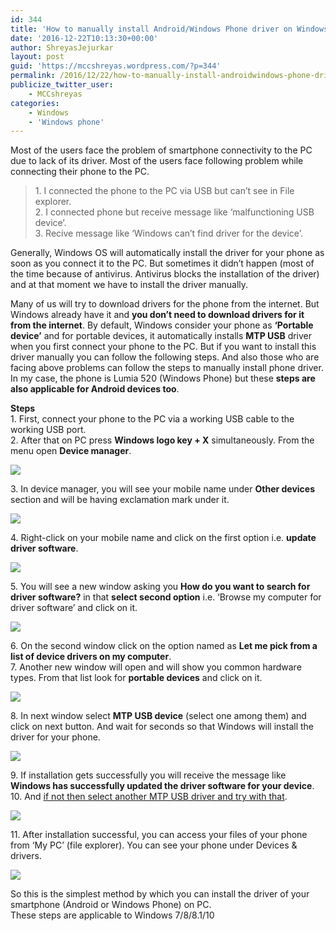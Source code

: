```yaml
---
id: 344
title: 'How to manually install Android/Windows Phone driver on Windows 7/8/8.1/10 PC'
date: '2016-12-22T10:13:30+00:00'
author: ShreyasJejurkar
layout: post
guid: 'https://mccshreyas.wordpress.com/?p=344'
permalink: /2016/12/22/how-to-manually-install-androidwindows-phone-driver-on-windows-788-110-pc/
publicize_twitter_user:
    - MCCshreyas
categories:
    - Windows
    - 'Windows phone'
---
```


Most of the users face the problem of smartphone connectivity to the PC due to lack of its driver. Most of the users face following problem while connecting their phone to the PC.

> 1\. I connected the phone to the PC via USB but can’t see in File explorer.  
> 2\. I connected phone but receive message like ‘malfunctioning USB device’.  
> 3\. Recive message like ‘Windows can’t find driver for the device’.

Generally, Windows OS will automatically install the driver for your phone as soon as you connect it to the PC. But sometimes it didn’t happen (most of the time because of antivirus. Antivirus blocks the installation of the driver) and at that moment we have to install the driver manually.

Many of us will try to download drivers for the phone from the internet. But Windows already have it and **you don’t need to download drivers for it from the internet**. By default, Windows consider your phone as **‘Portable device’** and for portable devices, it automatically installs **MTP USB** driver when you first connect your phone to the PC. But if you want to install this driver manually you can follow the following steps. And also those who are facing above problems can follow the steps to manually install phone driver. In my case, the phone is Lumia 520 (Windows Phone) but these **steps are also applicable for Android devices too**.

**Steps**  
1\. First, connect your phone to the PC via a working USB cable to the working USB port.  
2\. After that on PC press **Windows logo key + X** simultaneously. From the menu open **Device manager**.

![](http://mccshreyas.files.wordpress.com/2016/12/savedpicture-20161221204457.png?w=700)

3\. In device manager, you will see your mobile name under **Other devices** section and will be having exclamation mark under it.

![](http://mccshreyas.files.wordpress.com/2016/12/savedpicture-20161221211334.png?w=700)

4\. Right-click on your mobile name and click on the first option i.e. **update driver software**.

![](http://mccshreyas.files.wordpress.com/2016/12/savedpicture-20161221211552.png?w=700)

5\. You will see a new window asking you **How do you want to search for driver software?** in that **select second option** i.e. ‘Browse my computer for driver software’ and click on it.

![](http://mccshreyas.files.wordpress.com/2016/12/savedpicture-20161221211753.png?w=700)

6\. On the second window click on the option named as **Let me pick from a list of device drivers on my computer**.  
7\. Another new window will open and will show you common hardware types. From that list look for **portable devices** and click on it.

![](http://mccshreyas.files.wordpress.com/2016/12/savedpicture-2016122215371.png?w=700)

8\. In next window select **MTP USB device** (select one among them) and click on next button. And wait for seconds so that Windows will install the driver for your phone.

![](http://mccshreyas.files.wordpress.com/2016/12/savedpicture-20161222153811.png?w=700)

9\. If installation gets successfully you will receive the message like **Windows has successfully updated the driver software for your device**.  
10\. And <u>if not then select another MTP USB driver and try with that</u>.

![](http://mccshreyas.files.wordpress.com/2016/12/savedpicture-20161222153928.png?w=700)

11\. After installation successful, you can access your files of your phone from ‘My PC’ (file explorer). You can see your phone under Devices &amp; drivers.

![](http://mccshreyas.files.wordpress.com/2016/12/savedpicture-20161222154030.png?w=700)

So this is the simplest method by which you can install the driver of your smartphone (Android or Windows Phone) on PC.  
These steps are applicable to Windows 7/8/8.1/10